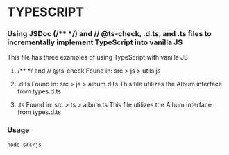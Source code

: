 # TYPESCRIPT
### Using JSDoc (/** */) and // @ts-check, .d.ts, and .ts files to incrementally implement TypeScript into vanilla JS

This file has three examples of using TypeScript with vanilla JS

1. /** */ and // @ts-check
  Found in: src > js > utils.js

2. .d.ts
  Found in: src > js > album.d.ts
This file utilizes the Album interface from types.d.ts

3. .ts
  Found in: src > ts > album.ts 
This file utilizes the Album interface from types.d.ts


### Usage

```
node src/js
```
